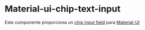 # Material-ui-chip-text-input

Este componente proporciona un [chip input field](https://material.io/design/components/chips.html#chips-behavior) para [Material-UI](https://material-ui.com/)